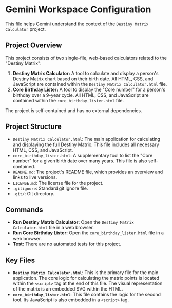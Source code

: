 # Gemini Workspace Configuration

This file helps Gemini understand the context of the `Destiny Matrix Calculator` project.

## Project Overview

This project consists of two single-file, web-based calculators related to the "Destiny Matrix":

1.  **Destiny Matrix Calculator:** A tool to calculate and display a person's Destiny Matrix chart based on their birth date. All HTML, CSS, and JavaScript are contained within the `Destiny Matrix Calculator.html` file.
2.  **Core Birthday Lister:** A tool to display the "Core number" for a person's birthday over a 9-year cycle. All HTML, CSS, and JavaScript are contained within the `core_birthday_lister.html` file.

The project is self-contained and has no external dependencies.

## Project Structure

-   `Destiny Matrix Calculator.html`: The main application for calculating and displaying the full Destiny Matrix. This file includes all necessary HTML, CSS, and JavaScript.
-   `core_birthday_lister.html`: A supplementary tool to list the "Core number" for a given birth date over many years. This file is also self-contained.
-   `README.md`: The project's README file, which provides an overview and links to live versions.
-   `LICENSE.md`: The license file for the project.
-   `.gitignore`: Standard git ignore file.
-   `.git/`: Git directory.

## Commands

-   **Run Destiny Matrix Calculator:** Open the `Destiny Matrix Calculator.html` file in a web browser.
-   **Run Core Birthday Lister:** Open the `core_birthday_lister.html` file in a web browser.
-   **Test:** There are no automated tests for this project.

## Key Files

-   **`Destiny Matrix Calculator.html`**: This is the primary file for the main application. The core logic for calculating the matrix points is located within the `<script>` tag at the end of this file. The visual representation of the matrix is an embedded SVG within the HTML.
-   **`core_birthday_lister.html`**: This file contains the logic for the second tool. Its JavaScript is also embedded in a `<script>` tag.
